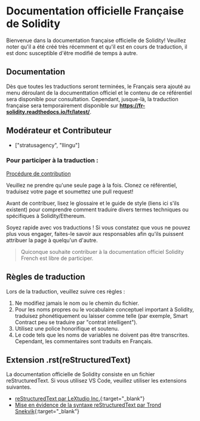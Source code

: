 # Documentation officielle Française de Solidity

Bienvenue dans la documentation française officielle de Solidity! Veuillez noter qu'il a été créé très récemment et qu'il est en cours de traduction, il est donc susceptible d'être modifié de temps à autre.

## Documentation

Dès que toutes les traductions seront terminées, le Français sera ajouté au menu déroulant de la documenttation officiel et le contenu de ce référentiel sera disponible pour consultation. 
Cependant, jusque-là, la traduction française sera temporairement disponible sur **https://fr-solidity.readthedocs.io/fr/latest/**.

## Modérateur et Contributeur

- ["stratusagency", "Ilingu"]

### Pour participer à la traduction :

[Procédure de contribution](https://github.com/solidity-docs/fr-french/issues/3)

Veuillez ne prendre qu'une seule page à la fois.
Clonez ce référentiel, traduisez votre page et soumettez une pull request!

Avant de contribuer, lisez le glossaire et le guide de style (liens ici s'ils existent) pour comprendre comment traduire divers termes techniques ou spécifiques à Solidity/Ethereum.

Soyez rapide avec vos traductions ! Si vous constatez que vous ne pouvez plus vous engager, faites-le savoir aux responsables afin qu'ils puissent attribuer la page à quelqu'un d'autre.

> Quiconque souhaite contribuer à la documentation officiel Solidity French est libre de participer.

## Règles de traduction

Lors de la traduction, veuillez suivre ces règles :

1. Ne modifiez jamais le nom ou le chemin du fichier.
2. Pour les noms propres ou le vocabulaire conceptuel important à Solidity, traduisez phonétiquement ou laisser comme telle (par exemple, Smart Contract peu se traduire par "contrat intelligent").
3. Utilisez une police honorifique et soutenu.
4. Le code tels que les noms de variables ne doivent pas être transcrites. Cependant, les commentaires sont traduits en Français.

## Extension .rst(reStructuredText)

La documentation officielle de Solidity consiste en un fichier reStructuredText. Si vous utilisez VS Code, veuillez utiliser les extensions suivantes.

- [reStructuredText par LeXtudio Inc.](https://marketplace.visualstudio.com/items?itemName=lextudio.restructuredtext){:target="\_blank"}
- [Mise en évidence de la syntaxe reStructuredText par Trond Snekvik](https://marketplace.visualstudio.com/items?itemName=trond-snekvik.simple-rst){:target="\_blank"}

